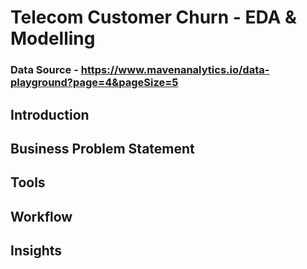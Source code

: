 # Telecom Customer Churn - EDA & Modelling
### Data Source - https://www.mavenanalytics.io/data-playground?page=4&pageSize=5
## Introduction
## Business Problem Statement
## Tools
## Workflow
## Insights
